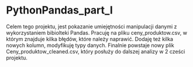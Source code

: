 # PythonPandas_part_I
Celem tego projektu, jest pokazanie umiejętności manipulacji danymi z wykorzystaniem bibiolteki Pandas. 
Pracuję na pliku ceny_produktow.csv, w którym znajduje kilka błędów, które należy naprawić. Dodaję też kilka nowych kolumn, modyfikuję typy danych.
Finalnie powstaje nowy plik Ceny_produktow_cleaned.csv, który posłuży do dalszej analizy w 2 cześci projektu. 
